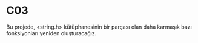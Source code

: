 # C03

Bu projede, <string.h> kütüphanesinin bir parçası olan daha karmaşık bazı fonksiyonları yeniden oluşturacağız.
